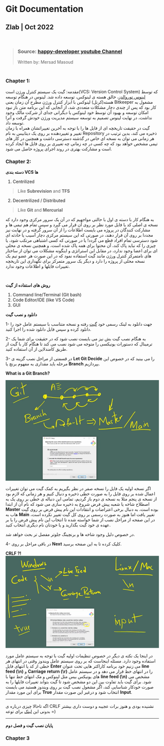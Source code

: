 # Git Documentation

## Zlab | Oct 2022

<br>

> ### Source: [happy-developer youtube Channel](https://www.youtube.com/watch?v=rScUEZPeazY&list=PLG-hncsy5aQ4keIG-pNoGj-zzU7TpFNPR)
> Written by: Mersad Masoud

### <br>Chapter 1:


مقدمه: گیت یک سیستم کنترل ورژن است(VCS: Version Control System) که توسط [لینوس توروالدز](https://fa.wikipedia.org/wiki/%D9%84%DB%8C%D9%86%D9%88%D8%B3_%D8%AA%D9%88%D8%B1%D9%88%D8%A7%D9%84%D8%AF%D8%B2)، خالق هسته ی لینوکس، توسعه داده شد. لینوس در هنگام توسعه هسته(کرنل) لینوکس با ابزار کنترل ورژن مطرح آن زمان یعنی Bitkeeper مشغول به کار بود که پس از چندی دچار مشکلات متعددی شد، از آنجایی که این برنامه متن باز نبود امکان توسعه و بهبود آن توسط خود لینوکس یا دیگرانی جدای از شرکت مالک وجود نداشت، در نهایت لینوس تصمیم به توسعه سیستم مدیریت ورژن خودش گرفت و آنرا توسعه داد.
<br>
گیت در حقیقت تاریخچه ای از فایل ها را با توجه به آخرین تغییراتشان همراه با زمان تغییر و تغییردهنده بر روی یک دیتابیس به نام Repository ذخیره می کند، بدین ترتیب در هر زمانی می توان به نسخه ای خاص در گذشته دسترسی داشت و همچنین در کار های تیمی مشخص خواهد بود که چه کسی در چه زمانی چه تغییری بر روی فایل ها ایجاد کرده است و مشارکت بهتری در روند اجرای پروژه حاصل می شود.
<br>


### Chapter 2:

**دسته بندی VCS ها**


1. Centrilized 
> Like **Subrevision** and **TFS**

2. Decentrilized / Distributed
> Like **Git** and **Mercurial**

به هنگام کار با دسته ی اول با حالتی مواجهیم که در آن یک سرور مرکزی وجود دارد که نسخه ی اصلی کد یا فایل مورد نظر بر روی آن قرار می گیرد و سپس تمام هم تیمی ها و مشارکت کنندگان در پروژه می بایست اطلاعات را از آن سرور گرفته و در نهایت نیز مجددا بر روی آن قرار دهند، در صورتی که این سیستم مرکزی دچار آسیب یا حادثه ای شود دسترسی تمام افراد قطع می گردد! یا در صورتی که کسی اشتباهی مرتکب شود، یا چیزی را که نباید پاک کند، آن محتوا برای همه پاک شده است، و همچنین نسخه ی محلی ای برای اعضا وجود ندارد، در مقابل این استراتژی و اینگونه مشکلات می توان از ساختار های نامتمرکز کنترل ورژن مانند گیت استفاده نمود که در این صورت هر عضو تیم یک نسخه محلی از پروژه را دارد و دیگر یک سرور متمرکز برای نگهداری این تاریخچه تغییرات فایلها و اطلاعات وجود ندارد.

<br>

**روش های استفاده از گیت**

1. Command line/Terminal (Git bash)
2. Code Editor/IDE (like VS Code)
3. GUI

**دانلود و نصب گیت**

1- جهت دانلود به لینک رسمی خود [گیت](https://git-scm.com/downloads) رفته و نسخه متناسب با سیستم عامل خود را دانلود کرده و سپس فایل دانلود شده را اجرا کنید.

2- به هنگام نصب گیت بش نیز می بایست نصب شود که در حقیقت برای شما یک ترمینال که دستورات یونیکسی را متوجه می شود نصب می کند تا هنگام کار با گیت از طریق کامندلاین از آن استفاده کنید.

3- در قسمتی از مراحل نصب گزینه ی **Let Git Decide** را می بینید که در خصوص این مرحله باید مقداری به مفهوم برنچ یا **Branch** بپردازیم.

**What is a Git Branch?**

![Git Branch](./pics/git-branch-master.png)

اگر نسخه اولیه یک فایل را نسخه صفر در نظر بگیریم به کمک گیت می توان تغییرات اعمال شده بر روی فایل را به صورت خطی ذخیره و دنبال کنیم و هر زمانی که لازم بود از نسخه ی پنجم مثلا به نسخه ی دوم باز گردیم، تمامی این دنباله ی خطی بر روی یک به اصطلاح شاخه یا شعبه پیش فرض شروع به ذخیره سازی می شود که نام آن از ابتدا **Master** بوده است، به دنبال برخی اعتراضات و انتقادات این نام پیش فرض بر روی گیت هاب به **Main** تغییر یافت اما هنوز به صورت رسمی بر روی کل گیت تغییر نکرده است، در این صفحه از مراحل نصب از شما خواسته شده تا انتخاب این نام پیش فرض را یا بر عهده ی خود گیت بگذارید و یا خودتان نام دیگری انتخاب کنید.

در خصوص دلیل وجود شاخه ها و برنچینگ جلوتر مفصل تر بحث خواهد شد.

4- در باقی مراحل بر روی **Next** کلیک کرده تا به این صفحه برسید.

**CRLF ?!**
![CRLF](./pics/crlf.png)

در اینجا یک نکته ی دیگر در خصوص تنظیمات اولیه گیت با توجه به سیستم عامل مورد استفاده وجود دارد. مسئله اینجاست که بر روی سیستم عامل ویندوز وقتی در انتهای هر خطی از کد یا انتهای فایل **Enter** می زنیم خود برنامه کاراکتر هایی تحت عنوان **line feed (\n)** و **Carriage return (\r)** را در انتهای خط قرار می دهد و در سیستم عامل های یونیکس بیس مثل لینوکس و مک انتهای خط تنها با **line feed (\n)** مشخص می شود. برای گیت باید تفاوت بین این دو مشخص شود تا گیت بتواند تغییرات فایلها را به صورت خودکار شناسایی کند، اگر مشغول نصب گیت بر روی ویندوز هستید می بایست برای این مورد مقدار **True** انتخاب شود و درغیر این صورت مقدار **Input**.

---
اگه تاحالا چیزی درباره ی CRLF نشنیده بودی و هنوز برات عجیبه و دوست داری بیشتر بدونی این [لینک](https://www.youtube.com/watch?v=TtiBhktB4Qg) برای توعه =)

---

**پایان نصب گیت و فصل دوم**

### Chapter 3


